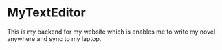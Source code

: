 # MyTextEditor
This is my backend for my website which is enables me to write my novel anywhere and sync to my laptop.
